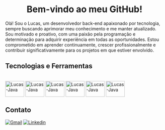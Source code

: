 <h1 align="center">
 Bem-vindo ao meu GitHub!
</h1>

Olá! Sou o Lucas, um desenvolvedor back-end apaixonado por tecnologia, sempre buscando aprimorar meu conhecimento e me manter atualizado. Sou motivado e proativo, com uma paixão pela programação e determinação para adquirir experiência em todas as oportunidades. Estou comprometido em aprender continuamente, crescer profissionalmente e contribuir significativamente para os projetos em que estiver envolvido.

## Tecnologias e Ferramentas

 <div style="display: inline_block"><br>
   <img align="center" alt=Lucas-Java height="50" width="60" src="https://cdn.jsdelivr.net/gh/devicons/devicon@latest/icons/java/java-original-wordmark.svg" />
   <img align="center" alt=Lucas-Java height="50" width="60" src="https://cdn.jsdelivr.net/gh/devicons/devicon@latest/icons/spring/spring-original-wordmark.svg" /> 
   <img align="center" alt=Lucas-Java height="50" width="60" src="https://cdn.jsdelivr.net/gh/devicons/devicon@latest/icons/docker/docker-original-wordmark.svg" />
   <img align="center" alt=Lucas-Java height="50" width="60" src="https://cdn.jsdelivr.net/gh/devicons/devicon@latest/icons/postgresql/postgresql-original-wordmark.svg" />
   <img align="center" alt=Lucas-Java height="50" width="60" src="https://cdn.jsdelivr.net/gh/devicons/devicon@latest/icons/mongodb/mongodb-plain-wordmark.svg" />
   <img align="center" alt=Lucas-Java height="50" width="60" src="https://cdn.jsdelivr.net/gh/devicons/devicon@latest/icons/junit/junit-line-wordmark.svg" />     
</div>


## Contato

[![Gmail](https://img.shields.io/badge/Gmail-D14836?style=for-the-badge&logo=gmail&logoColor=white)](mailto:lucasvsn2003@gmail.com)
[![Linkedin](https://img.shields.io/badge/LinkedIn-0077B5?style=for-the-badge&logo=linkedin&logoColor=white)](https://www.linkedin.com/in/lucas-vin%C3%ADcius-241626206/)




